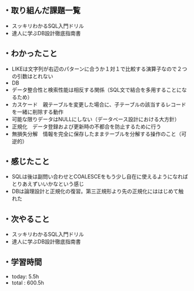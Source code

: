 ## ・取り組んだ課題一覧
- スッキリわかるSQL入門ドリル
- 達人に学ぶDB設計徹底指南書

## ・わかったこと
- LIKEは文字列が右辺のパターンに合うか１対１で比較する演算子なので２つの引数はとれない
- DB
- データ整合性と検索性能は相反する関係（SQL文で結合を多用することになるため）
- カスケード　親テーブルを変更した場合に、子テーブルの該当するレコードを一緒に削除する動作
- 可能な限りデータはNULLにしない（データベース設計における大方針）
- 正規化　データ登録および更新時の不都合を防止するために行う
- 無損失分解　情報を完全に保存したままテーブルを分解する操作のこと（可逆的）
## ・感じたこと
- SQLは後は副問い合わせとCOALESCEをもう少し自在に使えるようになればとりあえずいいかなという感じ
- DBは論理設計と正規化の復習。第三正規形より先の正規化にははじめて触れた


## ・次やること
- スッキリわかるSQL入門ドリル
- 達人に学ぶDB設計徹底指南書

## ・学習時間
- today:  5.5h
- total  : 600.5h